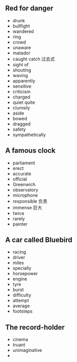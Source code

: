 ## Red for danger
* drunk
* bullfight
* wandered
* ring
* crowd
* unaware
* matador
* caught  catch 过去式
* sight of
* shouting
* waving
* apparently
* sensitive
* criticism
* charged
* quiet quite
* clumsily
* aside
* bowed
* dragged
* safety
* sympathetically

## A famous clock
* parliament
* erect
* accurate
* official
* Greenwich
* observatory
* microphone
* responsible 负责
* immense 巨大
* twice
* rarely
* painter
  
## A car called Bluebird
* racing
* driver
* miles
* specially
* horsepower
* engine
* tyre
* burst
* difficulty
* attempt
* average
* footsteps



## The record-holder
* cinema 
* truant
* unimaginative
* 

## 